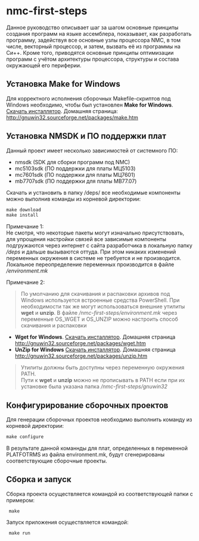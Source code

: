 # nmc-first-steps

Данное руководство описывает шаг за шагом основные принципы
создания программ на языке ассемблера, показывает, как
разработать программу, задействуя все основные узлы процессора
NMC, в том числе, векторный процессор, и затем, вызвать её из
программы на Си++.
Кроме того, приводятся основные принципы оптимизации программ
с учётом архитектуры процессора, структуры и состава окружающей
его периферии.



## Установка Make for Windows
Для корректного исполнения сборочных Makefile-скриптов под Windows необходимо, чтобы был установлен
**Make for Windows**. [Скачать инсталлятор](http://gnuwin32.sourceforge.net/downlinks/make.php). Домашняя страница: http://gnuwin32.sourceforge.net/packages/make.htm

##  Установка NMSDK и ПО поддержки плат
Данный проект <nmc-first-steps> имеет несколько зависимостей от системного ПО:
- nmsdk (SDK для сборки программ под NMC)
- mc5103sdk (ПО поддержки для платы МЦ5103)
- mc7601sdk (ПО поддержки для платы МЦ7601)
- mb7707sdk (ПО поддержки для платы МВ77.07)

Скачать и установить в папку /deps/ все необходимые компоненты можно выполнив команды из корневой директории:
```bat
make download 
make install
```

Примечание 1:  
Не смотря, что некоторые пакеты могут изначально присутствовать, для 
упрощения настройки связей все зависимые компоненты подгружаются через интернет с сайта разработчика в локальную папку
*/deps* и дальше вызываются оттуда. При этом никаких изменений переменных окружения в системе не требуется и не производится.
Локальное переопределение переменных производится в файле */environment.mk*

Примечание 2:  
> По умолчанию для скачивания и распаковки архивов под Windows используется встроенные средства PowerShell. 
> При необходимости так же могут использоваться внешние утилиты **wget** и **unzip**.
> В файле */nmc-first-steps/environment.mk* через переменные OS_WGET и OS_UNZIP можно настроить способ скачивания и распаковки 
- **Wget for Windows**. [Скачать инсталлятор](http://downloads.sourceforge.net/gnuwin32/wget-1.11.4-1-setup.exe). Домашняя страница http://gnuwin32.sourceforge.net/packages/wget.htm
- **UnZip for Windows** [Скачать инсталлятор](http://gnuwin32.sourceforge.net/downlinks/unzip.php). Домашняя страница http://gnuwin32.sourceforge.net/packages/unzip.htm  
> Утилиты должны быть доступны через переменную окружения PATH.  
> Пути к **wget** и **unzip** можно не прописывать в PATH если при их установке была указана папка */nmc-first-steps/gnuwin32*
 

## Конфигурирование сборочных проектов
Для генерации сборочных проектов необходимо выполнить команду из корневой директории:
```bat
make configure
```

В результате данной команнды для плат, определенных в переменной PLATFOTRMS из файла environment.mk, будут сгенерированы соответствующие сборочные проекты.


## Сборка и запуск
Сборка проекта осуществляется командой из соответствующей папки с примером:
```mak
 make 
```

Запуск приложения осуществляется командой:
```mak
 make run
```
  